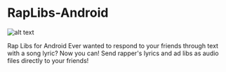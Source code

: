 # RapLibs-Android

![alt text](jasoneo016.github.io/images/web_hi_res_512.png)


Rap Libs for Android
Ever wanted to respond to your friends through text with a song lyric? Now you can! Send rapper's lyrics and ad libs as audio files directly to your friends!

